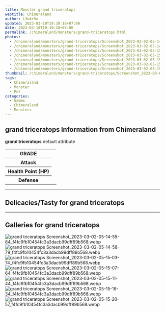 ```yaml
---
title: Monster grand triceratops
webtitle: Chimeraland
author: L3n4r0x
updated: 2023-03-10T19:30:18+07:00
date: 2023-03-10T19:19:18+07:00
permalink: /chimeraland/monsters/grand-triceratops.html
photos:
  - /chimeraland/monsters/grand-triceratops/Screenshot_2023-03-02-05-14-55-84_f4fc9fb10454fc3a3dacb99dff89b568.webp
  - /chimeraland/monsters/grand-triceratops/Screenshot_2023-03-02-05-14-58-79_f4fc9fb10454fc3a3dacb99dff89b568.webp
  - /chimeraland/monsters/grand-triceratops/Screenshot_2023-03-02-05-15-03-74_f4fc9fb10454fc3a3dacb99dff89b568.webp
  - /chimeraland/monsters/grand-triceratops/Screenshot_2023-03-02-05-15-07-64_f4fc9fb10454fc3a3dacb99dff89b568.webp
  - /chimeraland/monsters/grand-triceratops/Screenshot_2023-03-02-05-15-11-44_f4fc9fb10454fc3a3dacb99dff89b568.webp
  - /chimeraland/monsters/grand-triceratops/Screenshot_2023-03-02-05-15-16-34_f4fc9fb10454fc3a3dacb99dff89b568.webp
  - /chimeraland/monsters/grand-triceratops/Screenshot_2023-03-02-05-15-20-57_f4fc9fb10454fc3a3dacb99dff89b568.webp
thumbnail: /chimeraland/monsters/grand-triceratops/Screenshot_2023-03-02-05-14-55-84_f4fc9fb10454fc3a3dacb99dff89b568.webp
tags:
  - Chimeraland
  - Monster
  - Pet
categories:
  - Games
  - Chimeraland
  - Monsters
---
```


<section id="bootstrap-wrapper"><link rel="stylesheet" href="https://rawcdn.githack.com/dimaslanjaka/Web-Manajemen/0c3b5aa1813bd4abcd2c11bf3e37928b15c28664/css/bootstrap-5-3-0-alpha3-wrapper.css"/><h2>grand triceratops Information from Chimeraland</h2><p><b>grand triceratops</b> default attribute <table><tr><th>GRADE</th><td></td></tr><tr><th>Attack</th><td></td></tr><tr><th>Health Point (HP)</th><td></td></tr><tr><th>Defense</th><td></td></tr></table></p><hr/><h2>Delicacies/Tasty for grand triceratops</h2><hr/><div id="gallery"><h2>Galleries for grand triceratops</h2><div class="row"><div class="col-lg-6 col-12"><img src="/chimeraland/monsters/grand-triceratops/Screenshot_2023-03-02-05-14-55-84_f4fc9fb10454fc3a3dacb99dff89b568.webp" alt="grand triceratops Screenshot_2023-03-02-05-14-55-84_f4fc9fb10454fc3a3dacb99dff89b568.webp"/></div><div class="col-lg-6 col-12"><img src="/chimeraland/monsters/grand-triceratops/Screenshot_2023-03-02-05-14-58-79_f4fc9fb10454fc3a3dacb99dff89b568.webp" alt="grand triceratops Screenshot_2023-03-02-05-14-58-79_f4fc9fb10454fc3a3dacb99dff89b568.webp"/></div><div class="col-lg-6 col-12"><img src="/chimeraland/monsters/grand-triceratops/Screenshot_2023-03-02-05-15-03-74_f4fc9fb10454fc3a3dacb99dff89b568.webp" alt="grand triceratops Screenshot_2023-03-02-05-15-03-74_f4fc9fb10454fc3a3dacb99dff89b568.webp"/></div><div class="col-lg-6 col-12"><img src="/chimeraland/monsters/grand-triceratops/Screenshot_2023-03-02-05-15-07-64_f4fc9fb10454fc3a3dacb99dff89b568.webp" alt="grand triceratops Screenshot_2023-03-02-05-15-07-64_f4fc9fb10454fc3a3dacb99dff89b568.webp"/></div><div class="col-lg-6 col-12"><img src="/chimeraland/monsters/grand-triceratops/Screenshot_2023-03-02-05-15-11-44_f4fc9fb10454fc3a3dacb99dff89b568.webp" alt="grand triceratops Screenshot_2023-03-02-05-15-11-44_f4fc9fb10454fc3a3dacb99dff89b568.webp"/></div><div class="col-lg-6 col-12"><img src="/chimeraland/monsters/grand-triceratops/Screenshot_2023-03-02-05-15-16-34_f4fc9fb10454fc3a3dacb99dff89b568.webp" alt="grand triceratops Screenshot_2023-03-02-05-15-16-34_f4fc9fb10454fc3a3dacb99dff89b568.webp"/></div><div class="col-lg-6 col-12"><img src="/chimeraland/monsters/grand-triceratops/Screenshot_2023-03-02-05-15-20-57_f4fc9fb10454fc3a3dacb99dff89b568.webp" alt="grand triceratops Screenshot_2023-03-02-05-15-20-57_f4fc9fb10454fc3a3dacb99dff89b568.webp"/></div></div></div></section>
